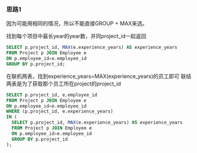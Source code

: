 ### 思路1

因为可能用相同的情况，所以不能直接GROUP + MAX来选。

找到每个项目中最长year的year数，并同project_id一起返回

```sql
SELECT p.project_id, MAX(e.experience_years) AS experience_years
FROM Project p JOIN Employee e
ON p.employee_id=e.employee_id
GROUP BY p.project_id;
```

在联机两表，找到experience_years=MAX(experience_years)的员工即可
联结两表是为了获取那个员工所在project的project_id

```sql
SELECT p.project_id, e.employee_id
FROM Project p JOIN Employee e
ON p.employee_id=e.employee_id
WHERE (p.project_id, e.experience_years)
IN (
  SELECT p.project_id, MAX(e.experience_years) AS experience_years
  FROM Project p JOIN Employee e
  ON p.employee_id=e.employee_id
  GROUP BY p.project_id
);
```
